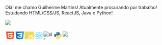 
   Olá! me chamo Guilherme Martins! 
Atualmente procurando por trabalho! <br>
Estudando HTML/CSS/JS, ReactJS, Java e Python! <br>

<div align="left">
  <a href="https://github.com/guilhermexit">
  
  <img height="175em" src="https://github-readme-stats.vercel.app/api/top-langs/?username=guilhermexit&layout=compact&langs_count=7&theme=solarized-light"/>
</div>


<div align="left" style="display: inline_block"><br>
  <img align="left" alt="xit-HTML" height="25" width="30" src="https://raw.githubusercontent.com/devicons/devicon/master/icons/html5/html5-original.svg">
  <img align="left" alt="xit-CSS" height="25" width="30" src="https://raw.githubusercontent.com/devicons/devicon/master/icons/css3/css3-original.svg">
  <img align="left" alt="xit-Js" height="25" width="30" src="https://raw.githubusercontent.com/devicons/devicon/master/icons/javascript/javascript-plain.svg">
  <img align="left" alt="xit-React" height="25" width="30" src="https://raw.githubusercontent.com/devicons/devicon/master/icons/react/react-original.svg">
  <img align="left" alt="xit-Java" height="25" width="30" src="https://cdn.jsdelivr.net/gh/devicons/devicon/icons/java/java-original-wordmark.svg">
  <img align="left" alt="xit-Python" height="25" width="30" src="https://raw.githubusercontent.com/devicons/devicon/master/icons/python/python-original.svg">
   <a href="https://www.linkedin.com/in/guilherme-martins-nascimento-71a06920b/" target="_blank"><img height="25" src="https://img.shields.io/badge/-LinkedIn-%230077B5?style=for-the-badge&logo=linkedin&logoColor=white" target="_blank"></a> 
</div>

